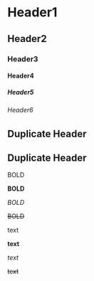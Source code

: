 # Header1
## Header2
### Header3
#### Header4
##### Header5
###### Header6

## Duplicate Header

## Duplicate Header

BOLD

**BOLD**

_BOLD_

~~BOLD~~

text

**text**

_text_

~~text~~